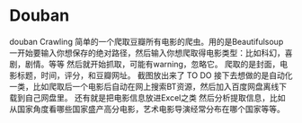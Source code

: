 # Douban
douban Crawling
简单的一个爬取豆瓣所有电影的爬虫。用的是Beautifulsoup
一开始要输入你想保存的绝对路径，然后输入你想爬取得电影类型：比如科幻，喜剧，剧情。等等
然后就开始抓取，可能有warning，忽略它。
爬取的是封面，电影标题，时间，评分，和豆瓣网址。
截图放出来了
TO DO
接下去想做的是自动化一类，比如爬取后一个电影后自动在网上搜索BT资源，然后加入百度网盘离线下载到自己网盘里。
还有就是把电影信息放进Excel之类
然后分析提取信息，比如从国家角度看哪些国家盛产高分电影，艺术电影导演经常分布在哪个国家等等。

